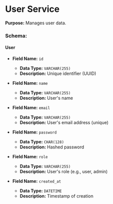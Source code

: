 # User Service
**Purpose:** Manages user data.

### Schema:
#### User
- **Field Name:** `id`
  - **Data Type:** `VARCHAR(255)`
  - **Description:** Unique identifier (UUID)

- **Field Name:** `name`
  - **Data Type:** `VARCHAR(255)`
  - **Description:** User's name

- **Field Name:** `email`
  - **Data Type:** `VARCHAR(255)`
  - **Description:** User's email address (unique)

- **Field Name:** `password`
  - **Data Type:** `CHAR(128)`
  - **Description:** Hashed password

- **Field Name:** `role`
  - **Data Type:** `VARCHAR(255)`
  - **Description:** User's role (e.g., user, admin)

- **Field Name:** `created_at`
  - **Data Type:** `DATETIME`
  - **Description:** Timestamp of creation

